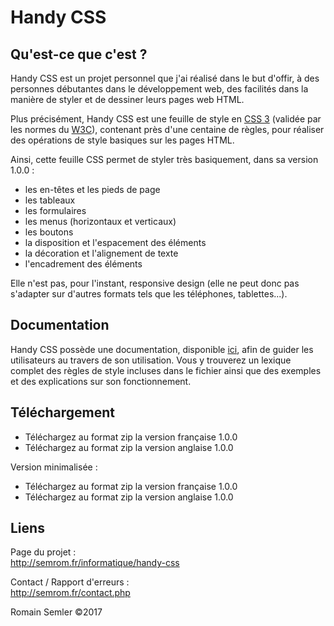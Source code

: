 # Handy CSS

## Qu'est-ce que c'est ?
Handy CSS est un projet personnel que j'ai réalisé dans le but d'offir, à des personnes débutantes dans le développement web, des facilités dans la manière de styler et de dessiner leurs pages web HTML.

Plus précisément, Handy CSS est une feuille de style en [CSS 3](https://fr.wikipedia.org/wiki/Feuilles_de_style_en_cascade#CSS3) (validée par les normes du [W3C](https://www.w3.org/)), contenant près d'une centaine de règles, pour réaliser des opérations de style basiques sur les pages HTML.

Ainsi, cette feuille CSS permet de styler très basiquement, dans sa version 1.0.0 :
* les en-têtes et les pieds de page
* les tableaux
* les formulaires
* les menus (horizontaux et verticaux)
* les boutons
* la disposition et l'espacement des éléments
* la décoration et l'alignement de texte
* l'encadrement des éléments  

Elle n'est pas, pour l'instant, responsive design (elle ne peut donc pas s'adapter sur d'autres formats tels que les téléphones, tablettes...).

## Documentation
Handy CSS possède une documentation, disponible [ici](http://semrom.fr/informatique/handy-css/documentation.php), afin de guider les utilisateurs au travers de son utilisation. Vous y  trouverez un lexique complet des règles de style incluses dans le fichier ainsi que des exemples et des explications sur son fonctionnement.  

## Téléchargement

* Téléchargez au format zip la version française 1.0.0
* Téléchargez au format zip la version anglaise 1.0.0  
  
Version minimalisée :  

* Téléchargez au format zip la version française 1.0.0
* Téléchargez au format zip la version anglaise 1.0.0 

## Liens

Page du projet :   
http://semrom.fr/informatique/handy-css   

Contact / Rapport d'erreurs :  
http://semrom.fr/contact.php  

Romain Semler ©2017








